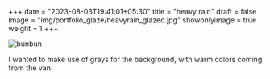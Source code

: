 +++
date = "2023-08-03T19:41:01+05:30"
title = "heavy rain"
draft = false
image = "img/portfolio_glaze/heavyrain_glazed.jpg"
showonlyimage = true
weight = 1
+++

![bunbun](/img/portfolio_glaze/heavyrain_glazed.jpg)

I wanted to make use of grays for the background, with warm colors coming from the van.
